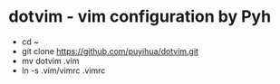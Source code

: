 # dotvim - vim configuration by Pyh

- cd ~
- git clone https://github.com/puyihua/dotvim.git
- mv dotvim .vim
- ln -s .vim/vimrc .vimrc
